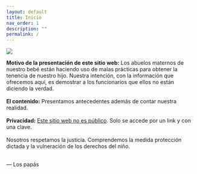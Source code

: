 ```yaml
---
layout: default
title: Inicio
nav_order: 1
description: ""
permalink: /
---
```


<img src="/elianbebe/assets/images/inicio.png" />

<strong>Motivo de la presentación de este sitio web:</strong>
Los abuelos maternos de nuestro bebé están haciendo uso de malas prácticas para obtener la tenencia de nuestro hijo. Nuestra intención, con la información que ofrecemos aquí, es demostrar a los funcionarios que ellos no están diciendo la verdad.
<br><br>
<b>El contenido:</b>
Presentamos antecedentes además de contar nuestra realidad.
<br><br>
<b>Privacidad:</b> <u>Este sitio web no es público</u>. Solo se accede por un link y con una clave.
<br><br>
Nosotros respetamos
 la justicia. Comprendemos la medida protección dictada y la vulneración de los derechos del niño.
<br><br>




 — Los papás


